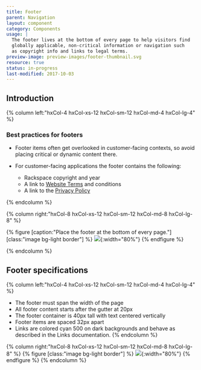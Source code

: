```yaml
---
title: Footer
parent: Navigation
layout: component
category: Components
usage: |
  The footer lives at the bottom of every page to help visitors find
  globally applicable, non-critical information or navigation such
  as copyright info and links to legal terms.
preview-image: preview-images/footer-thumbnail.svg
resource: true
status: in-progress
last-modified: 2017-10-03
---
```


## Introduction
<div class="hxRow">

{% column left:"hxCol-4 hxCol-xs-12 hxCol-sm-12 hxCol-md-4 hxCol-lg-4" %}

### Best practices for footers

* Footer items often get overlooked in customer-facing contexts, so avoid placing critical or dynamic content there.
* For customer-facing applications the footer contains the following:

  * Rackspace copyright and year
  * A link to [Website Terms](https://www.rackspace.com/information/legal/websiteterms) and conditions
  * A link to the [Privacy Policy](https://www.rackspace.com/information/legal/privacystatement)

{% endcolumn %}

{% column right:"hxCol-8 hxCol-xs-12 hxCol-sm-12 hxCol-md-8 hxCol-lg-8" %}

{% figure [caption:"Place the footer at the bottom of every page."] [class:"image bg-light border"] %}
  ![]({{site.url}}/assets/images/components/content-areas/footer/footer-scope.svg){:width="80%"}
{% endfigure %}

{% endcolumn %}
</div>

## Footer specifications
<div class="hxRow">
{% column left:"hxCol-4 hxCol-xs-12 hxCol-sm-12 hxCol-md-4 hxCol-lg-4" %}

* The footer must span the width of the page
* All footer content starts after the gutter at 20px
* The footer container is 40px tall with text centered vertically
* Footer items are spaced 32px apart
* Links are colored cyan 500 on dark backgrounds and behave as described in the Links documentation.
{% endcolumn %}

{% column right:"hxCol-8 hxCol-xs-12 hxCol-sm-12 hxCol-md-8 hxCol-lg-8" %}
{% figure [class:"image bg-light border"] %}
 ![]({{site.url}}/assets/images/components/content-areas/footer/footer-specs.svg){:width="80%"}
{% endfigure %}
{% endcolumn %}
</div>
